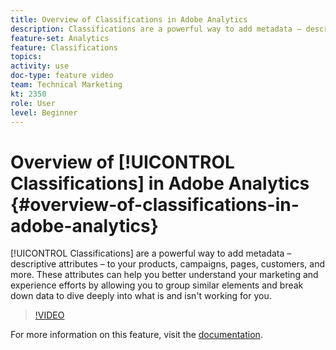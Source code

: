 ```yaml
---
title: Overview of Classifications in Adobe Analytics
description: Classifications are a powerful way to add metadata – descriptive attributes – to your products, campaigns, pages, customers, and more. These attributes can help you better understand your marketing and experience efforts by allowing you to group similar elements and break down data to dive deeply into what is and isn't working for you.
feature-set: Analytics
feature: Classifications
topics: 
activity: use
doc-type: feature video
team: Technical Marketing
kt: 2350
role: User
level: Beginner
---
```

# Overview of [!UICONTROL Classifications] in Adobe Analytics {#overview-of-classifications-in-adobe-analytics}

[!UICONTROL Classifications] are a powerful way to add metadata – descriptive attributes – to your products, campaigns, pages, customers, and more. These attributes can help you better understand your marketing and experience efforts by allowing you to group similar elements and break down data to dive deeply into what is and isn't working for you.

>[!VIDEO](https://video.tv.adobe.com/v/16853/?quality=12&learn=on)

For more information on this feature, visit the [documentation](https://experienceleague.adobe.com/docs/analytics/components/classifications/c-classifications.html?lang=en).
